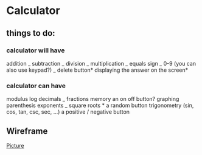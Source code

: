 # Calculator

## things to do:

### calculator will have

addition _
subtraction _
division _
multiplication _
equals sign _
0-9 (you can also use keypad?) _
delete button*
displaying the answer on the screen*

### calculator can have

modulus
log
decimals _
fractions
memory
an on off button?
graphing
parenthesis
exponents _
square roots \*
a random button
trigonometry (sin, cos, tan, csc, sec, ...)
a positive / negative button

## Wireframe

[Picture](https://aggie.io/api/share/d959fd7fbf.png)
